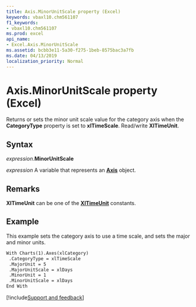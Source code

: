 ```yaml
---
title: Axis.MinorUnitScale property (Excel)
keywords: vbaxl10.chm561107
f1_keywords:
- vbaxl10.chm561107
ms.prod: excel
api_name:
- Excel.Axis.MinorUnitScale
ms.assetid: bcbb3e11-5a30-f275-1beb-8575bac3a7fb
ms.date: 04/13/2019
localization_priority: Normal
---
```



# Axis.MinorUnitScale property (Excel)

Returns or sets the minor unit scale value for the category axis when the **CategoryType** property is set to **xlTimeScale**. Read/write **XlTimeUnit**.


## Syntax

_expression_.**MinorUnitScale**

_expression_ A variable that represents an **[Axis](Excel.Axis(object).md)** object.


## Remarks

**XlTimeUnit** can be one of the **[XlTimeUnit](Excel.XlTimeUnit.md)** constants.


## Example

This example sets the category axis to use a time scale, and sets the major and minor units.

```vb
With Charts(1).Axes(xlCategory) 
 .CategoryType = xlTimeScale 
 .MajorUnit = 5 
 .MajorUnitScale = xlDays 
 .MinorUnit = 1 
 .MinorUnitScale = xlDays 
End With
```




[!include[Support and feedback](~/includes/feedback-boilerplate.md)]